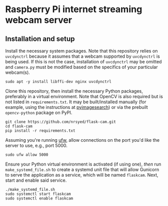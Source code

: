 # Raspberry Pi internet streaming webcam server

## Installation and setup

Install the necessary system packages. Note that this repository relies on
`uvcdynctrl` because it assumes that a webcam supported by `uvcdynctrl` is
being used. If this is not the case, installation of `uvcdynctrl` may be
omitted and `camera.py` must be modified based on the specifics of your
particular webcam(s).

```
sudo apt -y install libffi-dev nginx uvcdynctrl
```

Clone this repository, then install the necessary Python packages, preferably
in a virtual environment. Note that OpenCV is also required but is not listed
in `requirements.txt`. It may be built/installed manually (for example, using
the instructions at
<a href="https://www.pyimagesearch.com/2018/09/26/install-opencv-4-on-your-raspberry-pi/">
pyimagesearch</a>) or via the prebuilt `opencv-python` package on PyPI.


```
git clone https://github.com/nrsyed/flask-cam.git
cd flask-cam
pip install -r requirements.txt
```

Assuming you're running
<a href="https://wiki.archlinux.org/index.php/Uncomplicated_Firewall">ufw</a>,
allow connections on the port you'd like the server to use, e.g., port 5000.

```
sudo ufw allow 5000
```

Ensure your Python virtual environment is activated (if using one), *then* run
`make_systemd_file.sh` to create a systemd unit file that will allow Gunicorn
to serve the application as a service, which will be named `flaskcam`. Next,
start and enable said service.

```
./make_systemd_file.sh
sudo systemctl start flaskcam
sudo systemctl enable flaskcam
```

